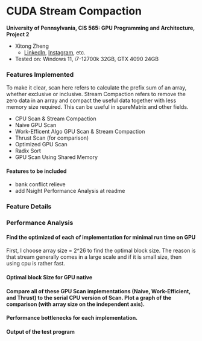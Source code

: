 CUDA Stream Compaction
======================

**University of Pennsylvania, CIS 565: GPU Programming and Architecture, Project 2**

* Xitong Zheng
  * [LinkedIn](https://www.linkedin.com/in/xitong-zheng-5b6543205/), [Instagram](https://www.instagram.com/simonz_zheng/), etc.
* Tested on: Windows 11, i7-12700k 32GB, GTX 4090 24GB

### Features Implemented
To make it clear, scan here refers to calculate the prefix sum of an array, whether exclusive or inclusive. Stream Compaction refers to remove the zero data in an array and compact the useful data together with less memory size required. This can be useful in spareMatrix and other fields.
- CPU Scan & Stream Compaction 
- Naive GPU Scan 
- Work-Efficent Algo GPU Scan & Stream Compaction
- Thrust Scan (for comparison)
- Optimized GPU Scan 
- Radix Sort
- GPU Scan Using Shared Memory 
#### Features to be included
- bank conflict relieve
- add Nsight Performance Analysis at readme
### Feature Details
### Performance Analysis
#### Find the optimized of each of implementation for minimal run time on GPU
First, I choose array size = 2^26 to find the optimal block size. The reason is that stream generally comes in a large scale and if it is small size, then using cpu is rather fast. 

#### Optimal block Size for GPU native 

#### Compare all of these GPU Scan implementations (Naive, Work-Efficient, and Thrust) to the serial CPU version of Scan. Plot a graph of the comparison (with array size on the independent axis).

#### Performance bottlenecks for each implementation.

#### Output of the test program

